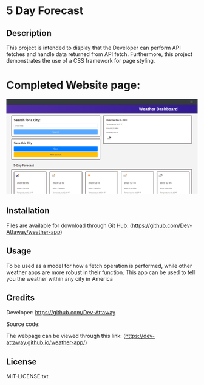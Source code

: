 # 5 Day Forecast

## Description
This project is intended to display that the Developer can perform API fetches and handle data returned from API fetch.
Furthermore, this project demonstrates the use of a CSS framework for page styling.


# Completed Website page:
![](./assets/weather-app-readme-res.png)

## Installation

Files are available for download through Git Hub:
(https://github.com/Dev-Attaway/weather-app)
## Usage

To be used as a model for how a fetch operation is performed, while other weather apps are more robust in their function.
This app can be used to tell you the weather within any city in America

## Credits

Developer:
https://github.com/Dev-Attaway

Source code:

The webpage can be viewed through this link:
(https://dev-attaway.github.io/weather-app/)

## License
MIT-LICENSE.txt
